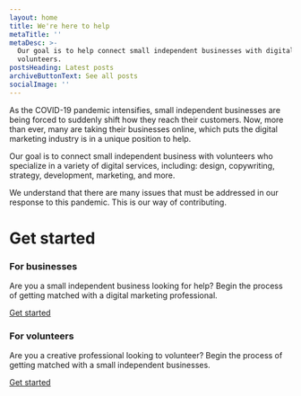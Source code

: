 ```yaml
---
layout: home
title: We're here to help
metaTitle: ''
metaDesc: >-
  Our goal is to help connect small independent businesses with digitally savvy
  volunteers.
postsHeading: Latest posts
archiveButtonText: See all posts
socialImage: ''
---
```

As the COVID-19 pandemic intensifies, small independent businesses are being forced to suddenly shift how they reach their customers. Now, more than ever, many are taking their businesses online, which puts the digital marketing industry is in a unique position to help.

Our goal is to connect small independent business with volunteers who specialize in a variety of digital services, including: design, copywriting, strategy, development, marketing, and more.

We understand that there are many issues that must be addressed in our response to this pandemic. This is our way of contributing.

# Get started

### For businesses

Are you a small independent business looking for help? Begin the process of getting matched with a digital marketing professional.

[Get started](#)

### For volunteers

Are you a creative professional looking to volunteer? Begin the process of getting matched with a small independent businesses.

[Get started](#)